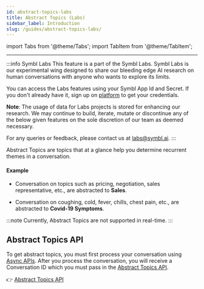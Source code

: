 ```yaml
---
id: abstract-topics-labs
title: Abstract Topics (Labs)
sidebar_label: Introduction
slug: /guides/abstract-topics-labs/
---
```


import Tabs from '@theme/Tabs';
import TabItem from '@theme/TabItem';

---

:::info Symbl Labs
This feature is a part of the Symbl Labs. Symbl Labs is our experimental wing designed to share our bleeding edge AI research on human conversations with anyone who wants to explore its limits. 


You can access the Labs features using your Symbl App Id and Secret.  If you don't already have it, sign up on [platform](https://platform.symbl.ai/#/login) to get your credentials.

**Note**: The usage of data for Labs projects is stored for enhancing our research.  We may continue to build, iterate, mutate or discontinue any of the below given features on the sole discretion of our team as deemed necessary. 

For any queries or feedback, please contact us at labs@symbl.ai.
:::

Abstract Topics are topics that at a glance help you determine recurrent themes in a conversation.

#### Example

- Conversation on topics such as pricing, negotiation, sales representative, etc., are abstracted to **Sales**.

- Conversation on coughing, cold, fever, chills, chest pain, etc., are abstracted to **Covid-19 Symptoms**.

:::note
Currently, Abstract Topics are not supported in real-time. 
:::

## Abstract Topics API

To get abstract topics, you must first process your conversation using [Async APIs](/docs/async-api/introduction). After you process the conversation, you will receive a Conversation ID which you must pass in the [Abstract Topics API](/docs/api-reference/abstract-topics). 

👉 [Abstract Topics API](/docs/api-reference/abstract-topics)

